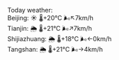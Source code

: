 Today weather:  
Beijing: ☀️ 🌡️+20°C 🌬️↖7km/h  
Tianjin: 🌦 🌡️+21°C 🌬️↗7km/h  
Shijiazhuang: 🌦 🌡️+18°C 🌬️←0km/h  
Tangshan: 🌦 🌡️+21°C 🌬️→4km/h  
